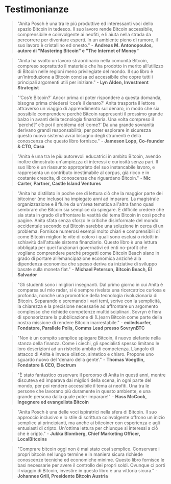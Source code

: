 # Testimonianze  

> "Anita Posch è una tra le più produttive ed interessanti voci dello spazio Bitcoin in tedesco. Il suo lavoro rende Bitcoin accessibile, comprensibile e coinvolgente ai neofiti, e li aiuta nella strada da percorrere per diventare esperti. In un ambiente pieno di rumore, il suo lavoro è cristallino ed onesto." - **Andreas M. Antonopoulos, autore di "Mastering Bitcoin" e "The Internet of Money"**

> "Anita ha svolto un lavoro straordinario nella comunità Bitcoin, compreso soprattutto il materiale che ha prodotto in merito all’utilizzo di Bitcoin nelle regioni meno privilegiate del mondo. Il suo libro è un’introduzione a Bitcoin concisa ed accessibile che copre tutti i principali argomenti utili per iniziare." - **Lyn Alden, Investment Strategist**

> "’Cos’è Bitcoin?’ Ancor prima di poter rispondere a questa domanda, bisogna prima chiedersi ‘cos’è il denaro?’ Anita trasporta il lettore attraverso un viaggio di apprendimento sul denaro, in modo che sia possibile comprendere perché Bitcoin rappresenti il prossimo grande balzo in avanti della tecnologia finanziaria. Una volta compreso il ‘perché?’ c’è poi il problema del ‘come?’ Da una grande sovranità derivano grandi responsabilità; per poter esplorare in sicurezza questo nuovo sistema avrai bisogno degli strumenti e della conoscenza che questo libro fornisce." - **Jameson Lopp, Co-founder & CTO, Casa**

> "Anita è una tra le più autorevoli educatrici in ambito Bitcoin, avendo inoltre dimostrato un'ampiezza di interessi e curiosità senza pari. Il suo libro è un riassunto appropriato del suo instancabile lavoro, e rappresenta un contributo inestimabile al corpus, già ricco e in costante crescita, di conoscenze che riguardano Bitcoin." - **Nic Carter, Partner, Castle Island Ventures**

> "Anita ha distillato in poche ore di lettura ciò che la maggior parte dei bitcoiner (me incluso) ha impiegato anni ad imparare. La magistrale organizzazione e il fluire da un'area tematica all'altra fanno quasi sembrare che Bitcoin sia semplice da spiegare. È  difficile credere che sia stata in grado di affrontare la vastità del tema Bitcoin in così poche pagine. Anita sfata senza sforzo le critiche disinformate del mondo occidentale secondo cui Bitcoin sarebbe una soluzione in cerca di un problema. Fornisce numerosi esempi molto chiari e comprensibili di come Bitcoin migliori le vite di coloro i quali sono esclusi o ridotti in schiavitù dall'attuale sistema finanziario. Questo libro è una lettura obbligata per quei funzionari governativi ed enti no-profit che vogliano comprendere perché progetti come Bitcoin Beach siano in grado di portare all’emancipazione economica anziché alla dipendenza economica che spesso deriva da iniziative di sviluppo basate sulla moneta fiat." - **Michael Peterson, Bitcoin Beach, El Salvador**

> "Gli studenti sono i migliori insegnanti. Dal primo giorno in cui Anita è comparsa sul mio radar, si è sempre rivelata una ricercatrice curiosa e profonda, nonché una promotrice della tecnologia rivoluzionaria di Bitcoin. Separando e scremando i vari temi, scrive con la semplicità, la chiarezza e la precisione necessarie ad affrontare un argomento complesso che richiede competenze multidisciplinari. Sovryn è fiera di sponsorizzare la pubblicazione di (L)earn Bitcoin come parte della nostra missione di rendere Bitcoin inarrestabile." - **exiledsurfer, Fondatore, Parallele Polis, Comms Lead presso SovrynBTC**

> "Non è un compito semplice spiegare Bitcoin, il nuovo elefante nella stanza della finanza. Come i ciechi, gli specialisti spesso limitano le loro descrizioni ad un ristretto ambito di competenza. L’angolo di attacco di Anita è invece olistico, sintetico e chiaro. Propone uno sguardo nuovo del ‘denaro della gente’." - **Thomas Voegtlin, Fondatore & CEO, Electrum**

> "È stato fantastico osservare il percorso di Anita in questi anni, mentre discuteva ed imparava dai migliori della scena, in ogni parte del mondo, per poi rendere accessibile il tema ai neofiti. Una tra le persone che lavorano più duramente in questo ambiente, e una grande persona dalla quale poter imparare!" - **Hass McCook, Ingegnere ed evangelista Bitcoin**

> "Anita Posch è una delle voci ispiratrici nella sfera di Bitcoin. Il suo approccio inclusivo e lo stile di scrittura coinvolgente offrono un inizio semplice ai principianti, ma anche ai bitcoiner con esperienza e agli entusiasti di cripto. Un'ottima lettura per chiunque si interessi a ciò che è cripto." - **Jukka Blomberg, Chief Marketing Officer, LocalBitcoins**

> "Comprare bitcoin oggi non è mai stato così semplice. Conservare i propri bitcoin nel lungo termine e in maniera sicura richiede conoscenze tecniche ed economiche minime. Questo libro fornisce le basi necessarie per avere il controllo dei propri soldi. Ovunque ci porti il viaggio di Bitcoin, investire in questo libro è una vittoria sicura." - **Johannes Grill, Presidente Bitcoin Austria**


